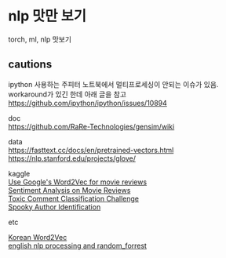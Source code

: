 # nlp 맛만 보기

torch, ml, nlp 맛보기

## cautions

ipython 사용하는 주피터 노트북에서 멀티프로세싱이 안되는 이슈가 있음. workaround가 있긴 한데 아래 글을 참고  
https://github.com/ipython/ipython/issues/10894

doc  
https://github.com/RaRe-Technologies/gensim/wiki

data  
https://fasttext.cc/docs/en/pretrained-vectors.html  
https://nlp.stanford.edu/projects/glove/

kaggle  
[Use Google's Word2Vec for movie reviews](https://www.kaggle.com/c/word2vec-nlp-tutorial)  
[Sentiment Analysis on Movie Reviews](https://www.kaggle.com/c/sentiment-analysis-on-movie-reviews)  
[Toxic Comment Classification Challenge](https://www.kaggle.com/c/jigsaw-toxic-comment-classification-challenge)  
[Spooky Author Identification](https://www.kaggle.com/c/spooky-author-identification)

etc

[Korean Word2Vec](https://word2vec.kr/search/)  
[english nlp processing and random_forrest](https://github.com/corazzon/KaggleStruggle/blob/master/word2vec-nlp-tutorial/tutorial-part-1.ipynb)
